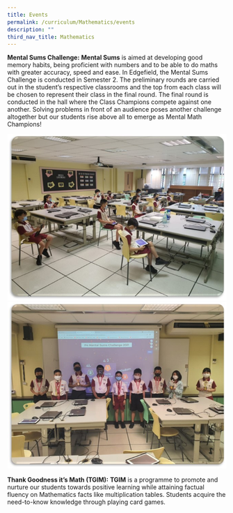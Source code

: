 ```yaml
---
title: Events
permalink: /curriculum/Mathematics/events
description: ""
third_nav_title: Mathematics
---
```

**Mental Sums Challenge:** **Mental Sums** is aimed at developing good memory habits, being proficient with numbers and to be able to do maths with greater accuracy, speed and ease. In Edgefield, the Mental Sums Challenge is conducted in Semester 2. The preliminary rounds are carried out in the student’s respective classrooms and the top from each class will be chosen to represent their class in the final round. The final round is conducted in the hall where the Class Champions compete against one another. Solving problems in front of an audience poses another challenge altogether but our students rise above all to emerge as Mental Math Champions!

![](/images/math6.jpeg)
![](/images/math7.jpeg)

**Thank Goodness it’s Math (TGIM):** **TGIM** is a programme to promote and nurture our students towards positive learning while attaining factual fluency on Mathematics facts like multiplication tables. Students acquire the need-to-know knowledge through playing card games.